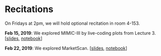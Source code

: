 # Recitations

On Fridays at 2pm, we will hold optional recitation in room 4-153.

**Feb 15, 2019**: We explored MIMIC-III by live-coding plots from Lecture 3. [[slides](rec1-slides.pdf), [notebook](rec1-notebook.ipynb)]

**Feb 22, 2019**: We explored MarketScan. [[slides](rec3-slides.pdf), [notebook](rec3-notebook.ipynb)]
